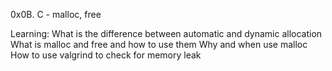 0x0B. C - malloc, free

Learning:
What is the difference between automatic and dynamic allocation
What is malloc and free and how to use them
Why and when use malloc
How to use valgrind to check for memory leak
